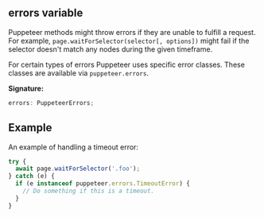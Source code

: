 ## errors variable

Puppeteer methods might throw errors if they are unable to fulfill a request. For example, `page.waitForSelector(selector[, options])` might fail if the selector doesn't match any nodes during the given timeframe.

For certain types of errors Puppeteer uses specific error classes. These classes are available via `puppeteer.errors`.

**Signature:**

```typescript
errors: PuppeteerErrors;
```

## Example

An example of handling a timeout error:

```js
try {
  await page.waitForSelector('.foo');
} catch (e) {
  if (e instanceof puppeteer.errors.TimeoutError) {
    // Do something if this is a timeout.
  }
}
```
